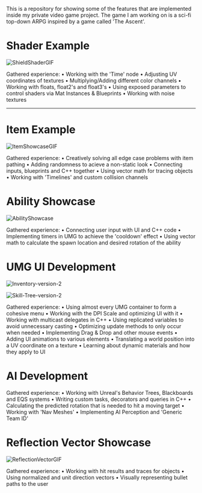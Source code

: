 This is a repository for showing some of the features that are implemented inside my private video game project. The game I am working on is a sci-fi top-down ARPG inspired by a game called 'The Ascent'.

# Shader Example

![ShieldShaderGIF](https://user-images.githubusercontent.com/103185975/209439959-55331ff4-ca1c-4736-9d10-dfb28060964a.gif)

Gathered experience:
  • Working with the 'Time' node
  • Adjusting UV coordinates of textures
  • Multiplying/Adding different color channels
  • Working with floats, float2's and float3's
  • Using exposed parameters to control shaders via Mat Instances & Blueprints
  • Working with noise textures

---------------------------------------------------------------------------------

# Item Example

![ItemShowcaseGIF](https://user-images.githubusercontent.com/103185975/209440088-53c48ed7-94ea-48a7-9db8-31005d653455.gif)

Gathered experience:
  • Creatively solving all edge case problems with item pathing
  • Adding randomness to acieve a non-static look
  • Connecting inputs, blueprints and C++ together
  • Using vector math for tracing objects
  • Working with 'Timelines' and custom collision channels

# Ability Showcase

![AbilityShowcase](https://user-images.githubusercontent.com/103185975/209441285-a86ac28f-f478-48dc-8140-a2c5efcbc168.gif)

Gathered experience:
  • Connecting user input with UI and C++ code
  • Implementing timers in UMG to achieve the 'cooldown' effect
  • Using vector math to calculate the spawn location and desired rotation of the ability
 
# UMG UI Development

![Inventory-version-2](https://user-images.githubusercontent.com/103185975/209441706-0dffdaa0-fadd-4d2b-a3a2-3ea4fb708d10.png)

![Skill-Tree-version-2](https://user-images.githubusercontent.com/103185975/209441716-7048c2b7-812b-48cb-89de-5c5c884d6ef0.png)

Gathered experience:
  • Using almost every UMG container to form a cohesive menu
  • Working with the DPI Scale and optimizing UI with it
  • Working with multicast delegates in C++
  • Using replicated variables to avoid unnecessary casting
  • Optimizing update methods to only occur when needed
  • Implementing Drag & Drop and other mouse events
  • Adding UI animations to various elements
  • Translating a world position into a UV coordinate on a texture
  • Learning about dynamic materials and how they apply to UI

# AI Development

Gathered experience:
  • Working with Unreal's Behavior Trees, Blackboards and EQS systems
  • Writing custom tasks, decorators and queries in C++
  • Calculating the predicted rotation that is needed to hit a moving target
  • Working with 'Nav Meshes'
  • Implementing AI Perception and 'Generic Team ID'

# Reflection Vector Showcase

![ReflectionVectorGIF](https://user-images.githubusercontent.com/103185975/209442852-fc07a14f-0f07-430a-8927-7af28184215e.gif)

Gathered experience:
  • Working with hit results and traces for objects
  • Using normalized and unit direction vectors
  • Visually representing bullet paths to the user



